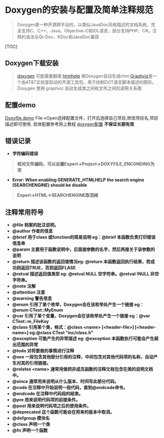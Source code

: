 # Doxygen的安装与配置及简单注释规范

>Doxygen是一种开源跨平台的，以类似JavaDoc风格描述的文档系统，完全支持C、C++、Java、Objective-C和IDL语言，部分支持PHP、C#。注释的语法与Qt-Doc、KDoc和JavaDoc兼容

[TOC]

## Doxygen下载安装

>[doxygen](http://www.stack.nl/~dimitri/doxygen/download.html) 可能需要翻墙
[htmlhelp](https://msdn.microsoft.com/en-us/library/ms669985.aspx) 用Doxygen自动生成chm
[Graphviz](http://www.skycn.com/soft/appid/6971.html)是一个由AT&T实验室启动的开源工具包，用于绘制DOT语言脚本描述的图形。Doxygen 使用 graphviz 自动生成类之间和文件之间的调用关系图

## 配置demo

[Doxyfile demo](./Doxyfile) File->Open选择配置文件，打开后选择自己项目,修改项目名,项目描述即可使用. 具体配置参考网上教程 [doxygen配置](https://blog.csdn.net/andy_93/article/details/53125776) <strong>不保证长期有效<strong>

## 错误记录

- 字符编码错误

>核对文件编码，可以设置Expert->Project->DOXYFILE_ENCONDING为空

- Error: When enabling GENERATE_HTMLHELP the search engine (SEARCHENGINE) should be disable

>Expert->HTML->SEARCHENGINE取消掉

## 注释常用符号

- @file 档案的批注说明。
- @author 作者的信息
- @brief 用于class 或function的简易说明 eg：@brief 本函数负责打印错误信息串
- @param 主要用于函数说明中，后面接参数的名字，然后再接关于该参数的说明
- @return 描述该函数的返回值情况eg: @return 本函数返回执行结果，若成功则返回TRUE，否则返回FLASE
- @retval 描述返回值类型 eg: @retval NULL 空字符串。@retval !NULL 非空字符串。
- @note 注解
- @attention 注意
- @warning 警告信息
- @enum 引用了某个枚举，Doxygen会在该枚举处产生一个链接 eg：@enum CTest::MyEnum
- @var 引用了某个变量，Doxygen会在该枚举处产生一个链接 eg：@var CTest::m_FileKey
- @class 引用某个类，格式：@class \<name\> [\<header-file\>] [\<header-name\>] eg:@class CTest "inc/class.h"
- @exception 可能产生的异常描述 eg: @exception 本函数执行可能会产生超出范围的异常
- @todo 对将要做的事情进行注释
- @see 一段包含其他部分引用的注释，中间包含对其他代码项的名称，自动产生对其的引用链接。
- @relates \<name\> 通常用做把非成员函数的注释文档包含在类的说明文档中。
- @since 通常用来说明从什么版本、时间写此部分代码。
- @code  在注释中开始说明一段代码，直到@endcode命令。
- @endcode  在注释中代码段的结束。
- @pre 用来说明代码项的前提条件。
- @post 用来说明代码项之后的使用条件。
- @deprecated 这个函数可能会在将来的版本中取消。
- @defgroup 模块名
- @class 声明一个类
- @fn 声明一个函数